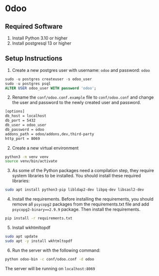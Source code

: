 0doo
=

Required Software
-

1. Install Python 3.10 or higher
2. Install postgresql 13 or higher

Setup Instructions
-

1. Create a new postgres user with username: `odoo` and password: `odoo`

```sql
sudo -u postgres createuser -s odoo_user
sudo -u postgres psql
ALTER USER odoo_user WITH password 'odoo';
```

2. Rename the `conf/odoo.conf.example` file to `conf/odoo.conf` and change the user and password to the newly created
   user and password.

```txt
[options]
db_host = localhost
db_port = 5432
db_user = odoo_user
db_password = odoo
addons_path = odoo/addons,dev,third-party
http_port = 8069
```



2. Create a new virtual environment

```bash
python3 -m venv venv
source venv/bin/activate
```

3. As some of the Python packages need a compilation step, they require system libraries to be installed. You should
   install these required libraries:

```bash
sudo apt install python3-pip libldap2-dev libpq-dev libsasl2-dev
```

4. Install the requirements. Before installing the requirements, you should remove all `psycopg2` packages from the
   requirements.txt file and add `psycopg2-binary==2.9.9` package. Then install the requirements.

```bash
pip install -r requirements.txt
```

5. Install wkhtmltopdf

```bash
sudo apt update
sudo apt -y install wkhtmltopdf
```

6. Run the server with the following command:

```bash
python odoo-bin -c conf/odoo.conf -d odoo
```

The server will be running on `localhost:8069`

